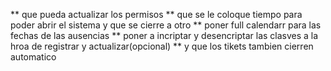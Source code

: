 
** que pueda actualizar los permisos
** que se le coloque tiempo para poder abrir el sistema y que se cierre a otro 
** poner full calendarr para las fechas de las ausencias
** poner a incriptar y desencriptar las clasves a la hroa de registrar y actualizar(opcional)
** y que los tikets tambien cierren automatico




